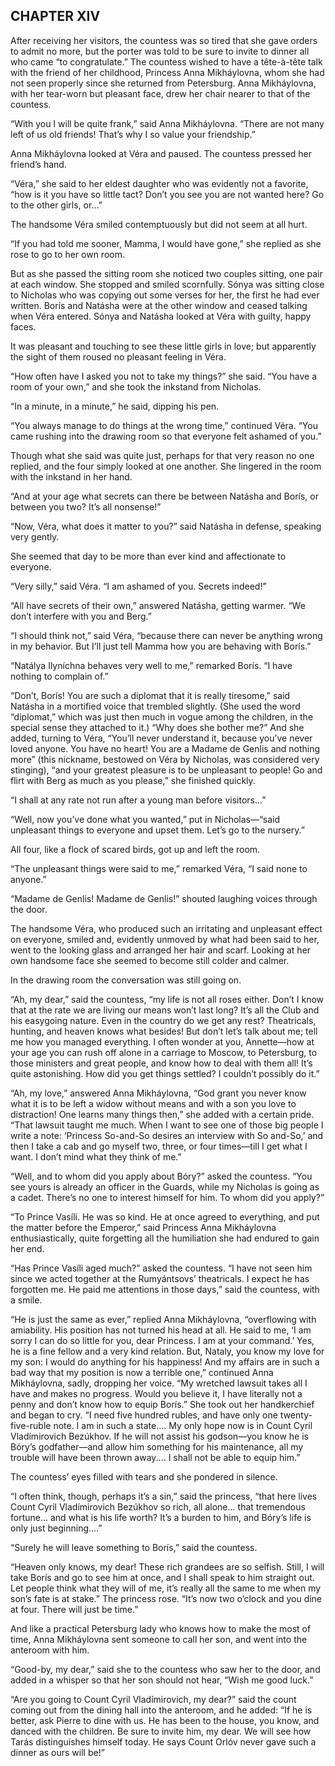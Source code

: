 ## CHAPTER XIV

After receiving her visitors, the countess was so tired that she gave
orders to admit no more, but the porter was told to be sure to invite to
dinner all who came “to congratulate.” The countess wished to have
a tête-à-tête talk with the friend of her childhood, Princess Anna
Mikháylovna, whom she had not seen properly since she returned from
Petersburg. Anna Mikháylovna, with her tear-worn but pleasant face,
drew her chair nearer to that of the countess.

“With you I will be quite frank,” said Anna Mikháylovna. “There
are not many left of us old friends! That’s why I so value your
friendship.”

Anna Mikháylovna looked at Véra and paused. The countess pressed her
friend’s hand.

“Véra,” she said to her eldest daughter who was evidently not a
favorite, “how is it you have so little tact? Don’t you see you are
not wanted here? Go to the other girls, or...”

The handsome Véra smiled contemptuously but did not seem at all hurt.

“If you had told me sooner, Mamma, I would have gone,” she replied
as she rose to go to her own room.

But as she passed the sitting room she noticed two couples sitting,
one pair at each window. She stopped and smiled scornfully. Sónya was
sitting close to Nicholas who was copying out some verses for her, the
first he had ever written. Borís and Natásha were at the other window
and ceased talking when Véra entered. Sónya and Natásha looked at
Véra with guilty, happy faces.

It was pleasant and touching to see these little girls in love; but
apparently the sight of them roused no pleasant feeling in Véra.

“How often have I asked you not to take my things?” she said. “You
have a room of your own,” and she took the inkstand from Nicholas.

“In a minute, in a minute,” he said, dipping his pen.

“You always manage to do things at the wrong time,” continued Véra.
“You came rushing into the drawing room so that everyone felt ashamed
of you.”

Though what she said was quite just, perhaps for that very reason no one
replied, and the four simply looked at one another. She lingered in the
room with the inkstand in her hand.

“And at your age what secrets can there be between Natásha and
Borís, or between you two? It’s all nonsense!”

“Now, Véra, what does it matter to you?” said Natásha in defense,
speaking very gently.

She seemed that day to be more than ever kind and affectionate to
everyone.

“Very silly,” said Véra. “I am ashamed of you. Secrets indeed!”

“All have secrets of their own,” answered Natásha, getting warmer.
“We don’t interfere with you and Berg.”

“I should think not,” said Véra, “because there can never be
anything wrong in my behavior. But I’ll just tell Mamma how you are
behaving with Borís.”

“Natálya Ilyníchna behaves very well to me,” remarked Borís. “I
have nothing to complain of.”

“Don’t, Borís! You are such a diplomat that it is really
tiresome,” said Natásha in a mortified voice that trembled slightly.
(She used the word “diplomat,” which was just then much in vogue
among the children, in the special sense they attached to it.) “Why
does she bother me?” And she added, turning to Véra, “You’ll
never understand it, because you’ve never loved anyone. You have no
heart! You are a Madame de Genlis and nothing more” (this nickname,
bestowed on Véra by Nicholas, was considered very stinging), “and
your greatest pleasure is to be unpleasant to people! Go and flirt with
Berg as much as you please,” she finished quickly.

“I shall at any rate not run after a young man before visitors...”

“Well, now you’ve done what you wanted,” put in Nicholas—“said
unpleasant things to everyone and upset them. Let’s go to the
nursery.”

All four, like a flock of scared birds, got up and left the room.

“The unpleasant things were said to me,” remarked Véra, “I said
none to anyone.”

“Madame de Genlis! Madame de Genlis!” shouted laughing voices
through the door.

The handsome Véra, who produced such an irritating and unpleasant
effect on everyone, smiled and, evidently unmoved by what had been
said to her, went to the looking glass and arranged her hair and scarf.
Looking at her own handsome face she seemed to become still colder and
calmer.


In the drawing room the conversation was still going on.

“Ah, my dear,” said the countess, “my life is not all roses
either. Don’t I know that at the rate we are living our means won’t
last long? It’s all the Club and his easygoing nature. Even in the
country do we get any rest? Theatricals, hunting, and heaven knows what
besides! But don’t let’s talk about me; tell me how you managed
everything. I often wonder at you, Annette—how at your age you
can rush off alone in a carriage to Moscow, to Petersburg, to those
ministers and great people, and know how to deal with them all! It’s
quite astonishing. How did you get things settled? I couldn’t possibly
do it.”

“Ah, my love,” answered Anna Mikháylovna, “God grant you never
know what it is to be left a widow without means and with a son you love
to distraction! One learns many things then,” she added with a certain
pride. “That lawsuit taught me much. When I want to see one of those
big people I write a note: ‘Princess So-and-So desires an interview
with So and-So,’ and then I take a cab and go myself two, three, or
four times—till I get what I want. I don’t mind what they think of
me.”

“Well, and to whom did you apply about Bóry?” asked the countess.
“You see yours is already an officer in the Guards, while my Nicholas
is going as a cadet. There’s no one to interest himself for him. To
whom did you apply?”

“To Prince Vasíli. He was so kind. He at once agreed to everything,
and put the matter before the Emperor,” said Princess Anna
Mikháylovna enthusiastically, quite forgetting all the humiliation she
had endured to gain her end.

“Has Prince Vasíli aged much?” asked the countess. “I have not
seen him since we acted together at the Rumyántsovs’ theatricals. I
expect he has forgotten me. He paid me attentions in those days,” said
the countess, with a smile.

“He is just the same as ever,” replied Anna Mikháylovna,
“overflowing with amiability. His position has not turned his head
at all. He said to me, ‘I am sorry I can do so little for you, dear
Princess. I am at your command.’ Yes, he is a fine fellow and a very
kind relation. But, Nataly, you know my love for my son: I would do
anything for his happiness! And my affairs are in such a bad way that my
position is now a terrible one,” continued Anna Mikháylovna, sadly,
dropping her voice. “My wretched lawsuit takes all I have and makes no
progress. Would you believe it, I have literally not a penny and don’t
know how to equip Borís.” She took out her handkerchief and began to
cry. “I need five hundred rubles, and have only one twenty-five-ruble
note. I am in such a state.... My only hope now is in Count Cyril
Vladímirovich Bezúkhov. If he will not assist his godson—you know
he is Bóry’s godfather—and allow him something for his maintenance,
all my trouble will have been thrown away.... I shall not be able to
equip him.”

The countess’ eyes filled with tears and she pondered in silence.

“I often think, though, perhaps it’s a sin,” said the princess,
“that here lives Count Cyril Vladímirovich Bezúkhov so rich, all
alone... that tremendous fortune... and what is his life worth? It’s a
burden to him, and Bóry’s life is only just beginning....”

“Surely he will leave something to Borís,” said the countess.

“Heaven only knows, my dear! These rich grandees are so selfish.
Still, I will take Borís and go to see him at once, and I shall speak
to him straight out. Let people think what they will of me, it’s
really all the same to me when my son’s fate is at stake.” The
princess rose. “It’s now two o’clock and you dine at four. There
will just be time.”

And like a practical Petersburg lady who knows how to make the most of
time, Anna Mikháylovna sent someone to call her son, and went into the
anteroom with him.

“Good-by, my dear,” said she to the countess who saw her to the
door, and added in a whisper so that her son should not hear, “Wish me
good luck.”

“Are you going to Count Cyril Vladímirovich, my dear?” said the
count coming out from the dining hall into the anteroom, and he added:
“If he is better, ask Pierre to dine with us. He has been to the
house, you know, and danced with the children. Be sure to invite him, my
dear. We will see how Tarás distinguishes himself today. He says Count
Orlóv never gave such a dinner as ours will be!”





